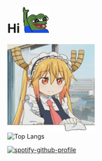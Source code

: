 
# Hi <img width="60" height="60" src="assets/pepe-pepe-the-frog.gif">

<div> <img width="200" height="200" src="assets/tohru.gif"/> </div>

<img alt="Top Langs" height="150px" src="https://github-readme-stats.vercel.app/api/top-langs/?username=xxxxxxxxxx&layout=compact&count_private=true&show_icons=true&theme=tokyonight" />


<!--　　![Alt text](https://spotify-recently-played-readme.vercel.app/api?user=c60jsisv5xc5xacras9fmd4k7) -->

 [![spotify-github-profile](https://spotify-github-profile.vercel.app/api/view?uid=c60jsisv5xc5xacras9fmd4k7&cover_image=true&theme=novatorem&show_offline=false&background_color=121212&interchange=false&bar_color=53b14f&bar_color_cover=false)](https://github.com/kittinan/spotify-github-profile)
